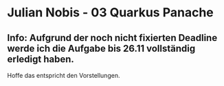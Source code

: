 # Julian Nobis - 03 Quarkus Panache
## Info: Aufgrund der noch nicht fixierten Deadline werde ich die Aufgabe bis 26.11 vollständig erledigt haben.<br> 
Hoffe das entspricht den Vorstellungen.
